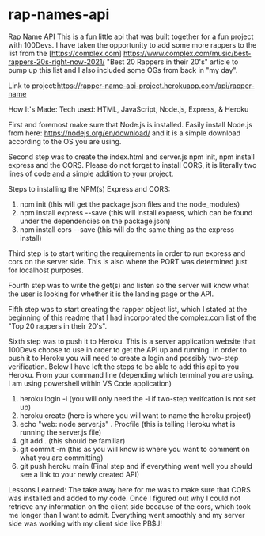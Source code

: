 # rap-names-api
Rap Name API
This is a fun little api that was built together for a fun project with 100Devs. I have taken the opportunity to add some more rappers to the list from the [https://complex.com] https://www.complex.com/music/best-rappers-20s-right-now-2021/ "Best 20 Rappers in their 20's" article to pump up this list and I also included   some OGs from back in "my day".

Link to project:https://rapper-name-api-project.herokuapp.com/api/rapper-name

How It's Made:
Tech used: HTML, JavaScript, Node.js, Express, & Heroku

First and foremost make sure that Node.js is installed. Easily install Node.js from here: https://nodejs.org/en/download/ and it is a simple download according to the OS you are using. 

Second step was to create the index.html and server.js npm init, npm install express and the CORS. Please do not forget to install CORS, it is literally two lines of code and a simple addition to your project. 

Steps to installing the NPM(s) Express and CORS:
1. npm init (this will get the package.json files and the node_modules)
2. npm install express --save (this will install express, which can be found under the dependencies on the package.json)
3. npm install cors --save (this will do the same thing as the express install)

Third step is to start writing the requirements in order to run express and cors on the server side. This is also where the PORT was determined just for localhost purposes. 

Fourth step was to write the get(s) and listen so the server will know what the user is looking for whether it is the landing page or the API. 

Fifth step was to start creating the rapper object list, which I stated at the beginning of this readme that I had incorporated the complex.com list of the "Top 20 rappers in their 20's". 

Sixth step was to push it to Heroku. This is a server application website that 100Devs choose to use in order to get the API up and running. In order to push it to Heroku you will need to create a login and possibly two-step verification. Below I have left the steps to be able to add this api to you Heroku. 
From your command line (depending which terminal you are using. I am using powershell within VS Code application) 
1. heroku login -i (you will only need the -i if two-step verifcation is not set up)
2. heroku create (here is where you will want to name the heroku project) 
3. echo "web: node server.js" . Procfile (this is telling Heroku what is running the server.js file)
4. git add . (this should be familiar)
5. git commit -m (this as you will know is where you want to comment on what you are committing)
6. git push heroku main (Final step and if everything went well you should see a link to your newly created API)

Lessons Learned:
The take away here for me was to make sure that CORS was installed and added to my code. Once I figured out why I could not retrieve any information on the client side because of the cors, which took me longer than I want to admit. Everything went smoothly and my server side was working with my client side like PB$J! 
